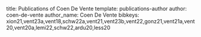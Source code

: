 title: Publications of Coen De Vente
template: publications-author
author: coen-de-vente
author_name: Coen De Vente
bibkeys: xion21,vent23a,vent18,schw22a,vent21,vent23b,vent22,gonz21,vent21a,vent20,vent20a,lemi22,schw22,ardu20,less20